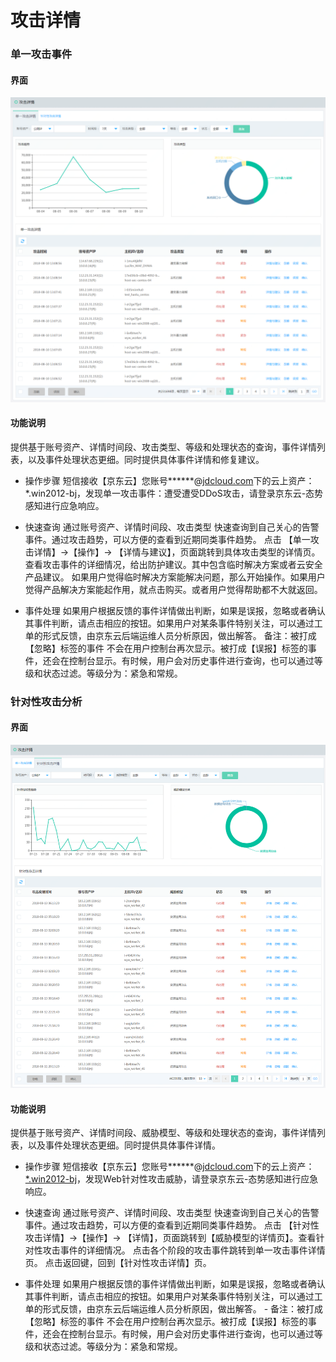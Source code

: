 # 攻击详情

### 单一攻击事件

#### 界面

![](../../../../image/Situational-Awareness/ad-1.png)

#### 功能说明
提供基于账号资产、详情时间段、攻击类型、等级和处理状态的查询，事件详情列表，以及事件处理状态更细。同时提供具体事件详情和修复建议。

- 操作步骤
短信接收【京东云】您账号***\***@[jdcloud.com](https://jdcloud.com/)下的云上资产：*.win2012-bj，发现单一攻击事件：遭受遭受DDoS攻击，请登录京东云-态势感知进行应急响应。

 - 快速查询
通过账号资产、详情时间段、攻击类型 快速查询到自己关心的告警事件。通过攻击趋势，可以方便的查看到近期同类事件趋势。
点击 【单一攻击详情】->【操作】-> 【详情与建议】，页面跳转到具体攻击类型的详情页。查看攻击事件的详细情况，给出防护建议。其中包含临时解决方案或者云安全产品建议。
如果用户觉得临时解决方案能解决问题，那么开始操作。如果用户觉得产品解决方案能起作用，就点击购买。或者用户觉得帮助都不大就返回。

  - 事件处理
如果用户根据反馈的事件详情做出判断，如果是误报，忽略或者确认其事件判断，请点击相应的按钮。如果用户对某条事件特别关注，可以通过工单的形式反馈，由京东云后端运维人员分析原因，做出解答。
备注：被打成【忽略】标签的事件 不会在用户控制台再次显示。被打成【误报】标签的事件，还会在控制台显示。有时候，用户会对历史事件进行查询，也可以通过等级和状态过滤。等级分为：紧急和常规。

### 针对性攻击分析

#### 界面

  ![](https://github.com/jdcloudcom/cn/blob/cn-csa/image/Situational-Awareness/ad-2.png)

#### 功能说明
提供基于账号资产、详情时间段、威胁模型、等级和处理状态的查询，事件详情列表，以及事件处理状态更细。同时提供具体事件详情。

- 操作步骤
短信接收【京东云】您账号***\***@[jdcloud.com](https://jdcloud.com/)下的云上资产：[*.win2012-bj](https://login.xxx.com/)，发现Web针对性攻击威胁，请登录京东云-态势感知进行应急响应。

 - 快速查询
通过账号资产、详情时间段、攻击类型 快速查询到自己关心的告警事件。通过攻击趋势，可以方便的查看到近期同类事件趋势。
点击 【针对性攻击详情】->【操作】-> 【详情】，页面跳转到【威胁模型的详情页】。查看针对性攻击事件的详细情况。
点击各个阶段的攻击事件跳转到单一攻击事件详情页。
点击返回键，回到【针对性攻击详情】页。

- 事件处理
如果用户根据反馈的事件详情做出判断，如果是误报，忽略或者确认其事件判断，请点击相应的按钮。如果用户对某条事件特别关注，可以通过工单的形式反馈，由京东云后端运维人员分析原因，做出解答。
        - 备注：被打成【忽略】标签的事件 不会在用户控制台再次显示。被打成【误报】标签的事件，还会在控制台显示。有时候，用户会对历史事件进行查询，也可以通过等级和状态过滤。等级分为：紧急和常规。
